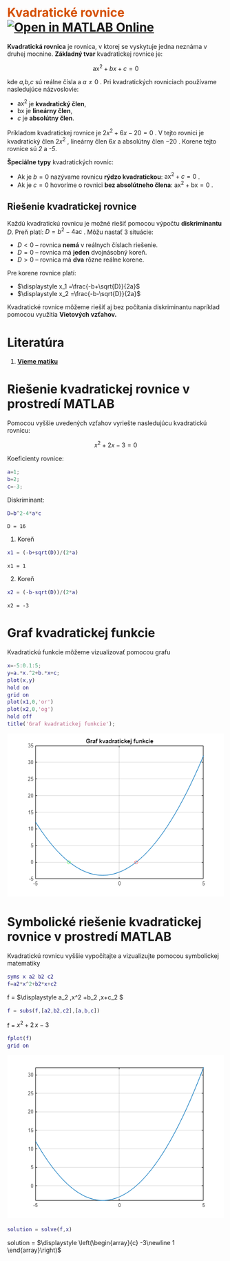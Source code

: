 
# <span style="color:rgb(213,80,0)">Kvadratické rovnice</span> [![Open in MATLAB Online](https://www.mathworks.com/images/responsive/global/open-in-matlab-online.svg)](https://matlab.mathworks.com/open/github/v1?repo=mblaho/KvadratickaRovnica&file=Pr01_Teoria.mlx)

**Kvadratická rovnica** je rovnica, v ktorej se vyskytuje jedna neznáma v druhej mocnine. **Základný tvar** kvadratickej rovnice je:

 $$ {\textrm{ax}}^2 +bx+c=0 $$ 

kde *a,b,c* sú reálne čísla a $a\not= 0$ . Pri kvadratických rovniciach používame nasledujúce názvoslovie:

-  ${\textrm{ax}}^2$ je **kvadratický člen**, 
-  $\textrm{bx}$ je **lineárny člen**, 
-  $c$ je **absolútny člen**. 

Príkladom kvadratickej rovnice je $2x^2 +6x-20=0$ . V tejto rovnici je kvadratický člen $2x^2$ , lineárny člen $6x$ a absolútny člen $-20$ . Korene tejto rovnice sú *2* a *\-5*.


**Špeciálne typy** kvadratických rovníc:

-  Ak je $b=0$ nazývame rovnicu **rýdzo kvadratickou**: ${\textrm{ax}}^2 +c=0$ . 
-  Ak je $c=0$ hovoríme o rovnici **bez absolútneho člena**: ${\textrm{ax}}^2 +\textrm{bx}=0$ . 
## **Riešenie kvadratickej rovnice**

Každú kvadratickú rovnicu je možné riešiť pomocou výpočtu **diskriminantu** *D*. Preň platí: $D=b^2 -4\textrm{ac}$ . Môžu nastať 3 situácie:

-  $D<0$ – rovnica **nemá** v reálnych číslach riešenie. 
-  $D=0$ – rovnica má **jeden** dvojnásobný koreň. 
-  $D>0$ – rovnica má **dva** rôzne reálne korene. 

Pre korene rovnice platí:

-  $\displaystyle x_1 =\frac{-b+\sqrt{D}}{2a}$ 
-  $\displaystyle x_2 =\frac{-b-\sqrt{D}}{2a}$ 

Kvadratické rovnice môžeme riešiť aj bez počítania diskriminantu napríklad pomocou využitia **Vietových vzťahov.**

# Literatúra
1.  [**Vieme matiku**](https://www.viemematiku.sk/book/cvicenia-riesenie-kvadraticke-rovnice)
# Riešenie kvadratickej rovnice v prostredí MATLAB

Pomocou vyššie uvedených vzťahov vyriešte nasledujúcu kvadratickú rovnicu:

 $$ x^2 +2x-3=0 $$ 

Koeficienty rovnice:

```matlab
a=1;
b=2;
c=-3;
```

Diskriminant:

```matlab
D=b^2-4*a*c
```

```matlabTextOutput
D = 16
```

1. Koreň

```matlab
x1 = (-b+sqrt(D))/(2*a)
```

```matlabTextOutput
x1 = 1
```

2. Koreň

```matlab
x2 = (-b-sqrt(D))/(2*a)
```

```matlabTextOutput
x2 = -3
```
# Graf kvadratickej funkcie

Kvadratickú funkcie môžeme vizualizovať pomocou grafu

```matlab
x=-5:0.1:5;
y=a.*x.^2+b.*x+c;
plot(x,y)
hold on
grid on
plot(x1,0,'or')
plot(x2,0,'og')
hold off
title('Graf kvadratickej funkcie');
```

<center><img src="README_media/figure_0.png" width="562" alt="figure_0.png"></center>

# Symbolické riešenie kvadratickej rovnice v prostredí MATLAB

Kvadratickú rovnicu vyššie vypočítajte a vizualizujte pomocou symbolickej matematiky

```matlab
syms x a2 b2 c2
f=a2*x^2+b2*x+c2
```
f = 
 $\displaystyle a_2 \,x^2 +b_2 \,x+c_2 $
 

```matlab
f = subs(f,[a2,b2,c2],[a,b,c])
```
f = 
 $\displaystyle x^2 +2\,x-3$
 

```matlab
fplot(f)
grid on
```

<center><img src="README_media/figure_1.png" width="562" alt="figure_1.png"></center>


```matlab
solution = solve(f,x)
```
solution = 
 $\displaystyle \left(\begin{array}{c} -3\newline 1 \end{array}\right)$
 
